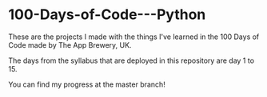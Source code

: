 # 100-Days-of-Code---Python


These are the projects I made with the things I've learned in the 100 Days of Code made by The App Brewery, UK.

The days from the syllabus that are deployed in this repository are day 1 to 15.

You can find my progress at the master branch!
